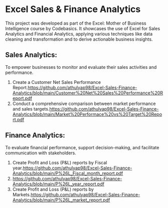 # Excel Sales & Finance Analytics
This project was developed as part of the Excel: Mother of Business Intelligence course by Codebasics. It showcases the use of Excel for Sales Analytics and Financial Analytics, applying various techniques like data cleaning and transformation and to derive actionable business insights.

## Sales Analytics:
To empower businesses to monitor and evaluate their sales activities and performance.

1. Create a Customer Net Sales Performance Report.https://github.com/athulyap98/Excel-Sales-Finance-Analytics/blob/main/Customer%20Net%20Sales%20Performance%20Report.pdf
2. Conduct a comprehensive comparison between market performance and sales targets.https://github.com/athulyap98/Excel-Sales-Finance-Analytics/blob/main/Market%20Performace%20vs%20Target%20Report.pdf

## Finance Analytics:
To evaluate  financial performance, support decision-making, and facilitate communication with stakeholders.

1. Create Profit and Loss (P&L) reports by Fiscal year.https://github.com/athulyap98/Excel-Sales-Finance-Analytics/blob/main/P%26L_Fiscal_month_report.pdf
2. https://github.com/athulyap98/Excel-Sales-Finance-Analytics/blob/main/P%26L_year_report.pdf
3. Create Profit and Loss (P&L) reports by Markets.https://github.com/athulyap98/Excel-Sales-Finance-Analytics/blob/main/P%26L_market_report.pdf

